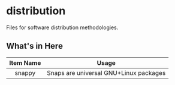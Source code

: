 # distribution
Files for software distribution methodologies.

## What's in Here
| Item Name | Usage                                  |
| :-------: | -------------------------------------- |
|  snappy   | Snaps are universal GNU+Linux packages |
